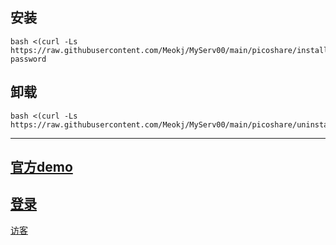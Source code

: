 ## 安装
```
bash <(curl -Ls https://raw.githubusercontent.com/Meokj/MyServ00/main/picoshare/install.sh) password
```
## 卸载
```
bash <(curl -Ls https://raw.githubusercontent.com/Meokj/MyServ00/main/picoshare/uninstall.sh) 
```

---

[官方demo](https://demo.pico.rocks/)
---
[登录](https://coffeebabycolor.serv00.net/)
---
[访客](https://coffeebabycolor.serv00.net/g/N2BUyKe6KDGmkrHS)
